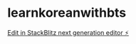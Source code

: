 # learnkoreanwithbts

[Edit in StackBlitz next generation editor ⚡️](https://stackblitz.com/~/github.com/sashasmeet/learnkoreanwithbts)